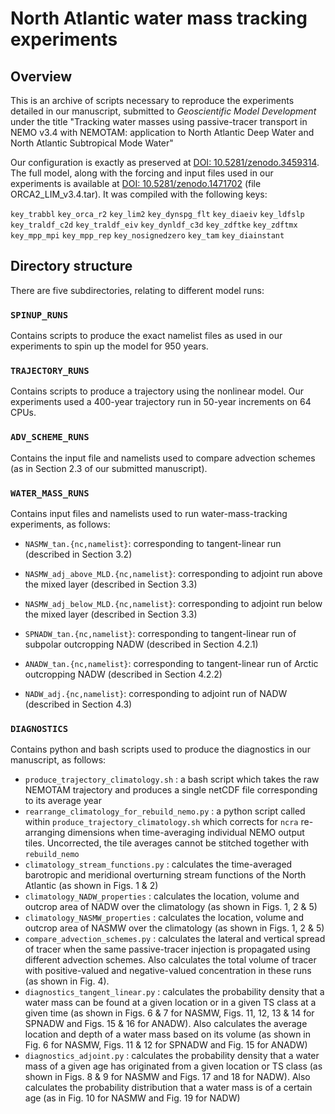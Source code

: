 # North Atlantic water mass tracking experiments
## Overview
This is an archive of scripts necessary to reproduce the experiments detailed in our manuscript, submitted to _Geoscientific Model Development_ under the title  "Tracking water masses using passive-tracer transport in NEMO v3.4 with NEMOTAM: application to North Atlantic Deep Water and North Atlantic Subtropical Mode Water"

Our configuration is exactly as preserved at [DOI: 10.5281/zenodo.3459314](https://doi.org/10.5281/zenodo.3459314). The full model, along with the forcing and input files used in our experiments is available at [DOI: 10.5281/zenodo.1471702](https://doi.org/10.5281/zenodo.1471702) (file ORCA2_LIM_v3.4.tar). It was compiled with the following keys:

`key_trabbl` `key_orca_r2` `key_lim2` `key_dynspg_flt` `key_diaeiv` `key_ldfslp` `key_traldf_c2d` `key_traldf_eiv` `key_dynldf_c3d` `key_zdftke` `key_zdftmx`  `key_mpp_mpi`  `key_mpp_rep` `key_nosignedzero` `key_tam` `key_diainstant`

## Directory structure
There are five subdirectories, relating to different model runs:

### `SPINUP_RUNS`
Contains scripts to produce the exact namelist files as used in our experiments to spin up the model for 950 years. 

### `TRAJECTORY_RUNS`
Contains scripts to produce a trajectory using the nonlinear model. Our experiments used a 400-year trajectory run in 50-year increments on 64 CPUs.

### `ADV_SCHEME_RUNS`
Contains the input file and namelists used to compare advection schemes (as in Section 2.3 of our submitted manuscript). 

### `WATER_MASS_RUNS`
Contains input files and namelists used to run water-mass-tracking experiments, as follows:

- `NASMW_tan.{nc,namelist}`: corresponding to tangent-linear run (described in Section 3.2)
- `NASMW_adj_above_MLD.{nc,namelist}`: corresponding to adjoint run above the mixed layer (described in Section 3.3)
- `NASMW_adj_below_MLD.{nc,namelist}`: corresponding to adjoint run below the mixed layer (described in Section 3.3)

- `SPNADW_tan.{nc,namelist}`: corresponding to tangent-linear run of subpolar outcropping NADW (described in Section 4.2.1)
- `ANADW_tan.{nc,namelist}`: corresponding to tangent-linear run of Arctic outcropping NADW (described in Section 4.2.2)
- `NADW_adj.{nc,namelist}`: corresponding to adjoint run of NADW (described in Section 4.3)


### `DIAGNOSTICS`
Contains python and bash scripts used to produce the diagnostics in our manuscript, as follows:

- `produce_trajectory_climatology.sh` : a bash script which takes the raw NEMOTAM trajectory and produces a single netCDF file corresponding to its average year
- `rearrange_climatology_for_rebuild_nemo.py` : a python script called within `produce_trajectory_climatology.sh` which corrects for `ncra` re-arranging dimensions when time-averaging individual NEMO output tiles. Uncorrected, the tile averages cannot be stitched together with `rebuild_nemo`
- `climatology_stream_functions.py` : calculates the time-averaged barotropic and meridional overturning stream functions of the North Atlantic (as shown in Figs. 1 & 2)
- `climatology_NADW_properties` : calculates the location, volume and outcrop area of NADW over the climatology (as shown in Figs. 1, 2 & 5)
- `climatology_NASMW_properties` : calculates the location, volume and outcrop area of NASMW over the climatology (as shown in Figs. 1, 2 & 5)
- `compare_advection_schemes.py` : calculates the lateral and vertical spread of tracer when the same passive-tracer injection is propagated using different advection schemes. Also calculates the total volume of tracer with positive-valued and negative-valued concentration in these runs (as shown in Fig. 4).
- `diagnostics_tangent_linear.py` :  calculates the probability density that a water mass can be found at a given location or in a given TS class at a given time (as shown in Figs. 6 & 7 for NASMW, Figs. 11, 12, 13 & 14 for SPNADW and Figs. 15 & 16 for ANADW). Also calculates the average location and depth of a water mass based on its volume (as shown in Fig. 6 for NASMW, Figs. 11 & 12 for SPNADW and Fig. 15 for ANADW)
- `diagnostics_adjoint.py` : calculates the probability density that a water mass of a given age has originated from a given location or TS class (as shown in Figs. 8 & 9 for NASMW and Figs. 17 and 18 for NADW). Also calculates the probability distribution that a water mass is of a certain age (as in Fig. 10 for NASMW and Fig. 19 for NADW)